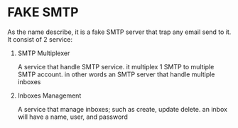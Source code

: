 # FAKE SMTP
As the name describe, it is a fake SMTP server that trap any email send to it.
It consist of 2 service:

1. SMTP Multiplexer

    A service that handle SMTP service. it multiplex 1 SMTP to multiple SMTP account. in other words an SMTP server that handle multiple inboxes

2. Inboxes Management

    A service that manage inboxes; such as create, update delete. an inbox will have a name, user, and password

